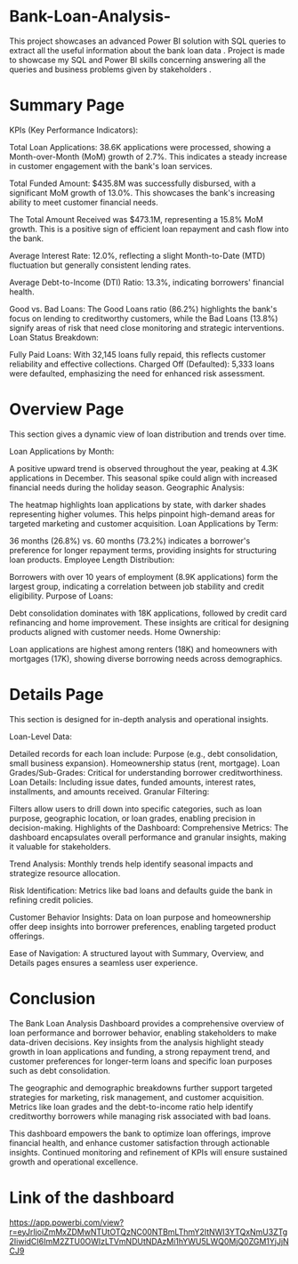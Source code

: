 # Bank-Loan-Analysis-
This project showcases an advanced Power BI solution with SQL queries to extract all the useful information about the bank loan data . Project is made to showcase my SQL and Power BI skills concerning answering all the queries and business problems given by stakeholders .

# Summary Page
KPIs (Key Performance Indicators):

Total Loan Applications: 38.6K applications were processed, showing a Month-over-Month (MoM) growth of 2.7%. This indicates a steady increase in customer engagement with the bank's loan services.

Total Funded Amount: $435.8M was successfully disbursed, with a significant MoM growth of 13.0%. This showcases the bank's increasing ability to meet customer financial needs.

The Total Amount Received was $473.1M, representing a 15.8% MoM growth. This is a positive sign of efficient loan repayment and cash flow into the bank.

Average Interest Rate: 12.0%, reflecting a slight Month-to-Date (MTD) fluctuation but generally consistent lending rates.

Average Debt-to-Income (DTI) Ratio: 13.3%, indicating borrowers' financial health.

Good vs. Bad Loans:
The Good Loans ratio (86.2%) highlights the bank's focus on lending to creditworthy customers, while the Bad Loans (13.8%) signify areas of risk that need close monitoring and strategic interventions.
Loan Status Breakdown:

Fully Paid Loans: With 32,145 loans fully repaid, this reflects customer reliability and effective collections.
Charged Off (Defaulted): 5,333 loans were defaulted, emphasizing the need for enhanced risk assessment.

 # Overview Page
This section gives a dynamic view of loan distribution and trends over time.

Loan Applications by Month:

A positive upward trend is observed throughout the year, peaking at 4.3K applications in December. This seasonal spike could align with increased financial needs during the holiday season.
Geographic Analysis:

The heatmap highlights loan applications by state, with darker shades representing higher volumes. This helps pinpoint high-demand areas for targeted marketing and customer acquisition.
Loan Applications by Term:

36 months (26.8%) vs. 60 months (73.2%) indicates a borrower's preference for longer repayment terms, providing insights for structuring loan products.
Employee Length Distribution:

Borrowers with over 10 years of employment (8.9K applications) form the largest group, indicating a correlation between job stability and credit eligibility.
Purpose of Loans:

Debt consolidation dominates with 18K applications, followed by credit card refinancing and home improvement. These insights are critical for designing products aligned with customer needs.
Home Ownership:

Loan applications are highest among renters (18K) and homeowners with mortgages (17K), showing diverse borrowing needs across demographics.

# Details Page
This section is designed for in-depth analysis and operational insights.

Loan-Level Data:

Detailed records for each loan include:
Purpose (e.g., debt consolidation, small business expansion).
Homeownership status (rent, mortgage).
Loan Grades/Sub-Grades: Critical for understanding borrower creditworthiness.
Loan Details: Including issue dates, funded amounts, interest rates, installments, and amounts received.
Granular Filtering:

Filters allow users to drill down into specific categories, such as loan purpose, geographic location, or loan grades, enabling precision in decision-making.
Highlights of the Dashboard:
Comprehensive Metrics: The dashboard encapsulates overall performance and granular insights, making it valuable for stakeholders.

Trend Analysis: Monthly trends help identify seasonal impacts and strategize resource allocation.

Risk Identification: Metrics like bad loans and defaults guide the bank in refining credit policies.

Customer Behavior Insights: Data on loan purpose and homeownership offer deep insights into borrower preferences, enabling targeted product offerings.

Ease of Navigation: A structured layout with Summary, Overview, and Details pages ensures a seamless user experience.

# Conclusion 
The Bank Loan Analysis Dashboard provides a comprehensive overview of loan performance and borrower behavior, enabling stakeholders to make data-driven decisions. Key insights from the analysis highlight steady growth in loan applications and funding, a strong repayment trend, and customer preferences for longer-term loans and specific loan purposes such as debt consolidation.

The geographic and demographic breakdowns further support targeted strategies for marketing, risk management, and customer acquisition. Metrics like loan grades and the debt-to-income ratio help identify creditworthy borrowers while managing risk associated with bad loans.

This dashboard empowers the bank to optimize loan offerings, improve financial health, and enhance customer satisfaction through actionable insights. Continued monitoring and refinement of KPIs will ensure sustained growth and operational excellence.

# Link of the dashboard 
https://app.powerbi.com/view?r=eyJrIjoiZmMxZDMwNTUtOTQzNC00NTBmLThmY2ItNWI3YTQxNmU3ZTg2IiwidCI6ImM2ZTU0OWIzLTVmNDUtNDAzMi1hYWU5LWQ0MjQ0ZGM1YjJjNCJ9

